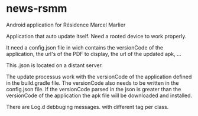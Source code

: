 # news-rsmm
Android application for Résidence Marcel Marlier

Application that auto update itself. Need a rooted device to work properly.

It need a config.json file in wich contains the versionCode of the application, the url's of the PDF to display, the url of the updated apk, ...

This .json is located on a distant server.

The update processus work with the versionCode of the application defined in the build.gradle file. The versionCode also needs to be written in the config.json file. If the versionCode parsed in the json is greater than the versionCode of the application the apk file will be downloaded and installed.

There are Log.d debbuging messages. with different tag per class.

